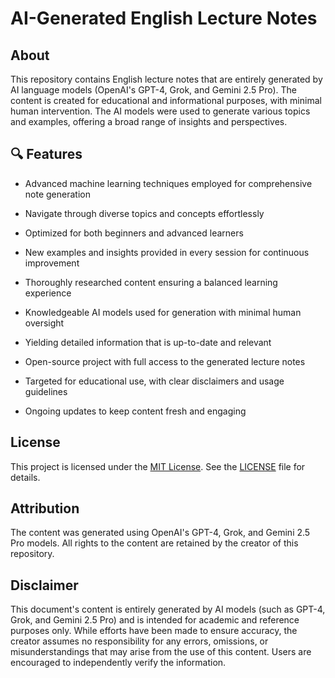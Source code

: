 # AI-Generated English Lecture Notes

## About

This repository contains English lecture notes that are entirely generated by AI language models (OpenAI's GPT-4, Grok, and Gemini 2.5 Pro). The content is created for educational and informational purposes, with minimal human intervention. The AI models were used to generate various topics and examples, offering a broad range of insights and perspectives.

## 🔍 Features

- Advanced machine learning techniques employed for comprehensive note generation
- Navigate through diverse topics and concepts effortlessly
- Optimized for both beginners and advanced learners
- New examples and insights provided in every session for continuous improvement

- Thoroughly researched content ensuring a balanced learning experience
- Knowledgeable AI models used for generation with minimal human oversight
- Yielding detailed information that is up-to-date and relevant
- Open-source project with full access to the generated lecture notes
- Targeted for educational use, with clear disclaimers and usage guidelines
- Ongoing updates to keep content fresh and engaging

## License

This project is licensed under the [MIT License](https://opensource.org/licenses/MIT). See the [LICENSE](LICENSE) file for details.

## Attribution

The content was generated using OpenAI's GPT-4, Grok, and Gemini 2.5 Pro models. All rights to the content are retained by the creator of this repository.

## Disclaimer

This document's content is entirely generated by AI models (such as GPT-4, Grok, and Gemini 2.5 Pro) and is intended for academic and reference purposes only. While efforts have been made to ensure accuracy, the creator assumes no responsibility for any errors, omissions, or misunderstandings that may arise from the use of this content. Users are encouraged to independently verify the information.
